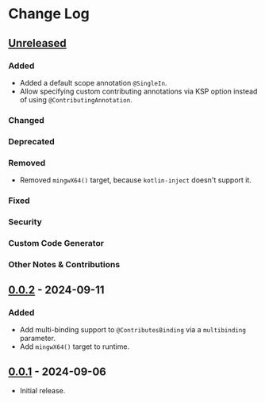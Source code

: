 # Change Log

## [Unreleased]

### Added

- Added a default scope annotation `@SingleIn`.
- Allow specifying custom contributing annotations via KSP option instead of using `@ContributingAnnotation`.

### Changed

### Deprecated

### Removed

- Removed `mingwX64()` target, because `kotlin-inject` doesn't support it.

### Fixed

### Security

### Custom Code Generator

### Other Notes & Contributions


## [0.0.2] - 2024-09-11

### Added

- Add multi-binding support to `@ContributesBinding` via a `multibinding` parameter.
- Add `mingwX64()` target to runtime.


## [0.0.1] - 2024-09-06

- Initial release.

[Unreleased]: https://github.com/amzn/kotlin-inject-anvil/compare/0.0.2...HEAD
[0.0.2]: https://github.com/square/anvil/releases/tag/0.0.2
[0.0.1]: https://github.com/square/anvil/releases/tag/0.0.1
